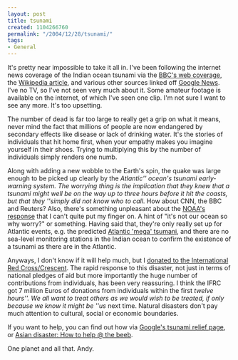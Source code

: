 ```yaml
---
layout: post
title: tsunami
created: 1104266760
permalink: "/2004/12/28/tsunami/"
tags:
- General
---
```

It's pretty near impossible to take it all in.  I've been following the internet news coverage of the Indian ocean tsunami via the [BBC's web coverage](http://news.bbc.co.uk/2/hi/in_depth/world/2004/asia_quake_disaster/default.stm), the [Wikipedia article](http://en.wikipedia.org/wiki/2004_Indian_Ocean_earthquake), and various other sources linked off [Google News](http://news.google.co.nz/).  I've no TV, so I've not seen very much about it.  Some amateur footage is available on the internet, of which I've seen one clip. I'm not sure I want to see any more.  It's too upsetting.
<!--break-->
The number of dead is far too large to really get a grip on what it means, never mind the fact that millions of people are now endangered by secondary effects like disease or lack of drinking water.  It's the stories of individuals that hit home first, when your empathy makes you imagine yourself in their shoes.  Trying to multiplying this by the number of individuals simply renders one numb.

Along with adding a new wobble to the Earth's spin, the quake was large enough to be picked up clearly by the _Atlantic'' ocean's tsunami early-warning system.  The worrying thing is the implication that they knew that a tsunami might well be on the way up to three hours before it hit the coasts, but that they ''simply did not know who to call_.  How about CNN, the BBC and Reuters?  Also, there's something unpleasant about the [NOAA's response](http://www.noaanews.noaa.gov/stories2004/s2357.htm) that I can't quite put my finger on.  A hint of "it's not our ocean so why worry?" or something.  Having said that, they're only really set up for Atlantic events, e.g. the predicted [Atlantic 'mega' tsumani](http://www.bbc.co.uk/science/horizon/2000/mega_tsunami.shtml), and there are no sea-level monitoring stations in the Indian ocean to confirm the existence of a tsunami as there are in the Atlantic.

Anyways, I don't know if it will help much, but I [donated to the International Red Cross/Crescent](http://www.ifrc.org/helpnow/donate/donate_response.asp).  The rapid response to this disaster, not just in terms of national pledges of aid but more importantly the huge number of contributions from individuals, has been very reassuring.  I think the IFRC got 7 million Euros of donations from individuals within the first _twelve hours''.  We all want to treat others as we would wish to be treated, if only because we know it might be ''us_ next time.  Natural disasters don't pay much attention to cultural, social or economic boundaries.

If you want to help, you can find out how via [Google's tsunami relief page](http://www.google.com/tsunami_relief.html), or [Asian disaster: How to help @ the beeb](http://news.bbc.co.uk/1/hi/world/asia-pacific/4131881.stm).

One planet and all that.
Andy.
